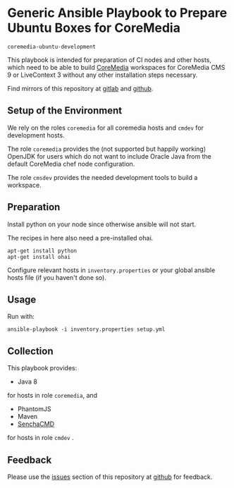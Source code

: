 # Generic Ansible Playbook to Prepare Ubuntu Boxes for CoreMedia

`coremedia-ubuntu-development`

This playbook is intended for preparation of CI nodes and other hosts, which 
need to be able to build [CoreMedia][coremedia] workspaces for CoreMedia CMS 9 
or LiveContext 3 without any other installation steps necessary.

Find mirrors of this repository at [gitlab][gitlab] and [github][github].


## Setup of the Environment

We rely on the roles `coremedia` for all coremedia hosts and `cmdev` for 
development hosts.

The role `coremedia` provides the (not supported but happily working) OpenJDK 
for users which do not want to include Oracle Java from the default CoreMedia 
chef node configuration.

The role `cmsdev` provides the needed development tools to build a workspace.


## Preparation

Install python on your node since otherwise ansible will not start.

The recipes in here also need a pre-installed ohai.

```
apt-get install python
apt-get install ohai
```

Configure relevant hosts in `inventory.properties` or your global ansible hosts 
file (if you haven't done so).


## Usage

Run with: 

```
ansible-playbook -i inventory.properties setup.yml
```


## Collection

This playbook provides:

* Java 8 

for hosts in role `coremedia`, and

* PhantomJS
* Maven
* [SenchaCMD][sencha]

for hosts in role `cmdev` .


## Feedback

Please use the [issues][issues] section of this repository at [github][github] 
for feedback. 

[issues]: https://github.com/provocon/coremedia-ubuntu-development/issues
[sencha]: https://www.sencha.com/products/extjs/cmd-download/
[coremedia]: http://www.coremedia.com/
[github]: https://github.com/provocon/coremedia-ubuntu-development
[gitlab]: https://gitlab.com/provocon/coremedia-ubuntu-development
